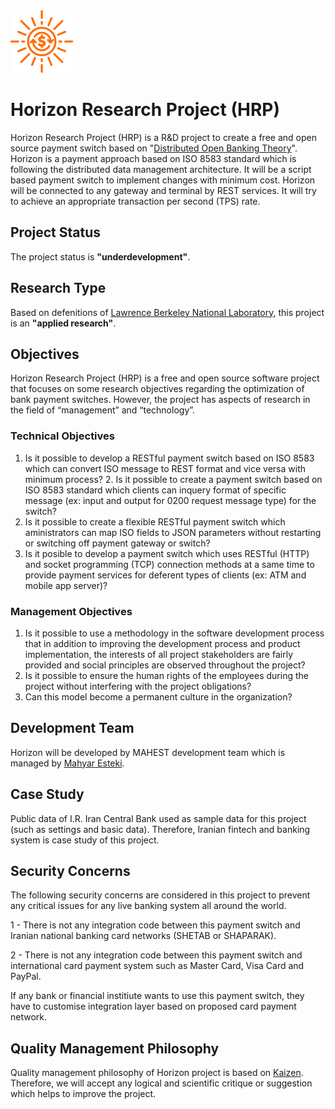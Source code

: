 <img src="https://raw.githubusercontent.com/mahyaresteki/Horizon/master/logo.png" width="100" height="100">

# Horizon Research Project (HRP)
Horizon Research Project (HRP) is a R&D project to create a free and open source payment switch based on "[Distributed Open Banking Theory](https://github.com/mahyaresteki/Horizon/raw/master/Documentation/Distributed_Open_Banking_Theory.pdf)". Horizon is a payment approach based on ISO 8583 standard which is following the distributed data management architecture. It will be a script based payment switch to implement changes with minimum cost. Horizon will be connected to any gateway and terminal by REST services. It will try to achieve an appropriate transaction per second (TPS) rate.

## Project Status
The project status is **"underdevelopment"**.

## Research Type
Based on defenitions of [Lawrence Berkeley	National	Laboratory](https://www.sjsu.edu/people/fred.prochaska/courses/ScWk170/s0/Basic-vs.-Applied-Research.pdf), this project is an **"applied research"**.

## Objectives
Horizon Research Project (HRP) is a free and open source software project that focuses on some research objectives regarding the optimization of bank payment switches. However, the project has aspects of research in the field of “management” and “technology”.

### Technical Objectives
1. Is it possible to develop a RESTful payment switch based on ISO 8583 which can convert ISO message to REST format and vice versa with minimum process?  2. Is it possible to create a payment switch based on ISO 8583 standard which clients can inquery format of specific message (ex: input and output for 0200 request message type) for the switch?
3. Is it possible to create a flexible RESTful payment switch which aministrators can map ISO fields to JSON parameters without restarting or switching off payment gateway or switch?
4. Is it posible to develop a payment switch which uses RESTful (HTTP) and socket programming (TCP) connection methods at a same time to provide payment services for deferent types of clients (ex: ATM and mobile app server)?

### Management Objectives
1. Is it possible to use a methodology in the software development process that in addition to improving the development process and product implementation, the interests of all project stakeholders are fairly provided and social principles are observed throughout the project?
2. Is it possible to ensure the human rights of the employees during the project without interfering with the project obligations?
3. Can this model become a permanent culture in the organization?

## Development Team
Horizon will be developed by MAHEST development team which is managed by [Mahyar Esteki](https://www.linkedin.com/in/mahyaresteki/).

## Case Study
Public data of I.R. Iran Central Bank used as sample data for this project (such as settings and basic data). Therefore, Iranian fintech and banking system is case study of this project. 

## Security Concerns
The following security concerns are considered in this project to prevent any critical issues for any live banking system all around the world.

1 - There is not any integration code between this payment switch and Iranian national banking card networks (SHETAB or SHAPARAK).

2 - There is not any integration code between this payment switch and international card payment system such as Master Card, Visa Card and PayPal.

If any bank or financial institiute wants to use this payment switch, they have to customise integration layer based on proposed card payment network. 

## Quality Management Philosophy
Quality management philosophy of Horizon project is based on [Kaizen](https://en.wikipedia.org/wiki/Kaizen). Therefore, we will accept any logical and scientific critique or suggestion which helps to improve the project.
